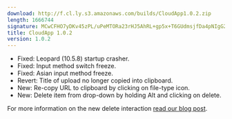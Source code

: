 ```yaml
---
download: http://f.cl.ly.s3.amazonaws.com/builds/CloudApp1.0.2.zip
length: 1666744
signature: MCwCFHO7yDKv45zPL/uPeMTORa23rHJ5AhRL+gp5x+T6GUdmsjfDa4pNIgG2IA==
title: CloudApp 1.0.2
version: 1.0.2
---
```


- Fixed: Leopard (10.5.8) startup crasher.
- Fixed: Input method switch freeze.
- Fixed: Asian input method freeze.
- Revert: Title of upload no longer copied into clipboard.
- New: Re-copy URL to clipboard by clicking on file-type icon.
- New: Delete item from drop-down by holding Alt and clicking on delete.

For more information on the new delete interaction [read our blog post](http://blog.getcloudapp.com/article/too_easy_to_delete/).
